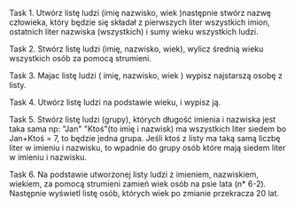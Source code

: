 
Task 1.
Utwórz listę ludzi (imię nazwisko, wiek )następnie stwórz nazwę człowieka, który będzie się składał z pierwszych liter wszystkich imion, ostatnich liter nazwiska (wszystkich) i sumy wieku wszystkich ludzi.

Task 2.
Stwórz listę ludzi (imię, nazwisko, wiek), wylicz średnią wieku wszystkich osób za pomocą strumieni.

Task 3.
Majac listę ludzi ( imię, nazwisko, wiek ) wypisz najstarszą osobę z listy.

Task 4.
Utwórz listę ludzi na podstawie wieku,  i wypisz ją.

Task 5.
Stwórz listę ludzi (grupy), których długość imienia i nazwiska jest taka sama np: "Jan" "Ktoś"(to imię i nazwisk) ma wszystkich liter siedem bo Jan+Ktoś = 7, to będzie jedna grupa. Jeśli ktoś z listy ma taką samą liczbę liter w imieniu i nazwisku, to wpadnie do grupy osób które mają siedem liter w imieniu i nazwisku.

Task 6.
Na podstawie utworzonej listy ludzi z imieniem, nazwiskiem, wiekiem, za pomocą strumieni zamień wiek osób na psie lata (n* 6-2). Następnie wyświetl listę osób, których wiek po zmianie przekracza 20 lat.

